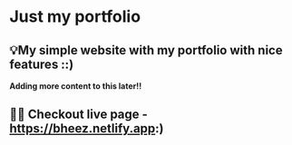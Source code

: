 # Just my portfolio
## 💡My simple website with my portfolio with nice features ::) 
**Adding more content to this later!!**

## 👩‍💻 Checkout live page - https://bheez.netlify.app:)
